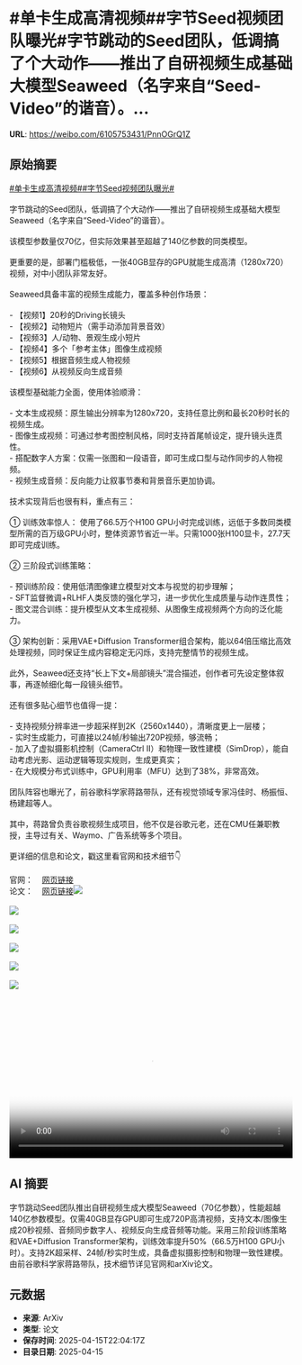 # #单卡生成高清视频##字节Seed视频团队曝光#字节跳动的Seed团队，低调搞了个大动作——推出了自研视频生成基础大模型Seaweed（名字来自“Seed-Video”的谐音）。...

**URL**: https://weibo.com/6105753431/PnnOGrQ1Z

## 原始摘要

<a href="https://m.weibo.cn/search?containerid=231522type%3D1%26t%3D10%26q%3D%23%E5%8D%95%E5%8D%A1%E7%94%9F%E6%88%90%E9%AB%98%E6%B8%85%E8%A7%86%E9%A2%91%23&amp;extparam=%23%E5%8D%95%E5%8D%A1%E7%94%9F%E6%88%90%E9%AB%98%E6%B8%85%E8%A7%86%E9%A2%91%23" data-hide=""><span class="surl-text">#单卡生成高清视频#</span></a><a href="https://m.weibo.cn/search?containerid=231522type%3D1%26t%3D10%26q%3D%23%E5%AD%97%E8%8A%82Seed%E8%A7%86%E9%A2%91%E5%9B%A2%E9%98%9F%E6%9B%9D%E5%85%89%23&amp;extparam=%23%E5%AD%97%E8%8A%82Seed%E8%A7%86%E9%A2%91%E5%9B%A2%E9%98%9F%E6%9B%9D%E5%85%89%23" data-hide=""><span class="surl-text">#字节Seed视频团队曝光#</span></a><br><br>字节跳动的Seed团队，低调搞了个大动作——推出了自研视频生成基础大模型Seaweed（名字来自“Seed-Video”的谐音）。<br><br>该模型参数量仅70亿，但实际效果甚至超越了140亿参数的同类模型。<br><br>更重要的是，部署门槛极低，一张40GB显存的GPU就能生成高清（1280x720）视频，对中小团队非常友好。<br><br>Seaweed具备丰富的视频生成能力，覆盖多种创作场景：<br><br>- 【视频1】20秒的Driving长镜头<br>- 【视频2】动物短片（需手动添加背景音效）<br>- 【视频3】人/动物、景观生成小短片<br>- 【视频4】多个「参考主体」图像生成视频<br>- 【视频5】根据音频生成人物视频<br>- 【视频6】从视频反向生成音频<br><br>该模型基础能力全面，使用体验顺滑：<br><br>- 文本生成视频：原生输出分辨率为1280x720，支持任意比例和最长20秒时长的视频生成。<br>- 图像生成视频：可通过参考图控制风格，同时支持首尾帧设定，提升镜头连贯性。<br>- 搭配数字人方案：仅需一张图和一段语音，即可生成口型与动作同步的人物视频。<br>- 视频生成音频：反向能力让叙事节奏和背景音乐更加协调。<br><br>技术实现背后也很有料，重点有三：<br><br>① 训练效率惊人：  使用了66.5万个H100 GPU小时完成训练，远低于多数同类模型所需的百万级GPU小时，整体资源节省近一半。只需1000张H100显卡，27.7天即可完成训练。<br><br>② 三阶段式训练策略：<br><br>- 预训练阶段：使用低清图像建立模型对文本与视觉的初步理解；<br>- SFT监督微调+RLHF人类反馈的强化学习，进一步优化生成质量与动作连贯性；<br>- 图文混合训练：提升模型从文本生成视频、从图像生成视频两个方向的泛化能力。<br><br>③ 架构创新：采用VAE+Diffusion Transformer组合架构，能以64倍压缩比高效处理视频，同时保证生成内容稳定无闪烁，支持完整情节的视频生成。<br><br>此外，Seaweed还支持“长上下文+局部镜头”混合描述，创作者可先设定整体叙事，再逐帧细化每一段镜头细节。<br><br>还有很多贴心细节也值得一提：<br><br>- 支持视频分辨率进一步超采样到2K（2560x1440），清晰度更上一层楼；<br>- 实时生成能力，可直接以24帧/秒输出720P视频，够流畅；<br>- 加入了虚拟摄影机控制（CameraCtrl II）和物理一致性建模（SimDrop），能自动考虑光影、运动逻辑等现实规则，生成更真实；<br>- 在大规模分布式训练中，GPU利用率（MFU）达到了38%，非常高效。<br><br>团队阵容也曝光了，前谷歌科学家蒋路带队，还有视觉领域专家冯佳时、杨振恒、杨建超等人。<br><br>其中，蒋路曾负责谷歌视频生成项目，他不仅是谷歌元老，还在CMU任兼职教授，主导过有关、Waymo、广告系统等多个项目。<br><br>更详细的信息和论文，戳这里看官网和技术细节👇  <br><br>官网：<a href="https://weibo.cn/sinaurl?u=https%3A%2F%2Fseaweed.video%2F" data-hide=""><span class="url-icon"><img style="width: 1rem;height: 1rem" src="https://h5.sinaimg.cn/upload/2015/09/25/3/timeline_card_small_web_default.png" referrerpolicy="no-referrer"></span><span class="surl-text">网页链接</span></a>  <br>论文：<a href="https://weibo.cn/sinaurl?u=https%3A%2F%2Farxiv.org%2Fabs%2F2504.08685" data-hide=""><span class="url-icon"><img style="width: 1rem;height: 1rem" src="https://h5.sinaimg.cn/upload/2015/09/25/3/timeline_card_small_web_default.png" referrerpolicy="no-referrer"></span><span class="surl-text">网页链接</span></a><img style="" src="https://tvax3.sinaimg.cn/large/006Fd7o3ly1i0hkm038lhj30zk0k0wh4.jpg" referrerpolicy="no-referrer"><br><br><img style="" src="https://tvax3.sinaimg.cn/large/006Fd7o3ly1i0hkm55c6ij30zk0k0421.jpg" referrerpolicy="no-referrer"><br><br><img style="" src="https://tvax2.sinaimg.cn/large/006Fd7o3ly1i0hkm0yfv4j30zk0k0dh9.jpg" referrerpolicy="no-referrer"><br><br><img style="" src="https://tvax2.sinaimg.cn/large/006Fd7o3ly1i0hkm06aznj30n40uoq4f.jpg" referrerpolicy="no-referrer"><br><br><img style="" src="https://tvax3.sinaimg.cn/large/006Fd7o3ly1i0hkm0lwsnj30hs0a0q3d.jpg" referrerpolicy="no-referrer"><br><br><img style="" src="https://tvax3.sinaimg.cn/large/006Fd7o3ly1i0hkm1uzobj30zk0jkmz8.jpg" referrerpolicy="no-referrer"><br><br><br clear="both"><div style="clear: both"></div><video controls="controls" poster="https://tvax2.sinaimg.cn/orj480/006Fd7o3ly1i0hklzjb5xj30zk0k0wh4.jpg" style="width: 100%"><source src="https://f.video.weibocdn.com/o0/omQqUAqelx08nuBr1Mic010412002Bqn0E010.mp4?label=mp4_720p&amp;template=1280x720.25.0&amp;ori=0&amp;ps=1CwnkDw1GXwCQx&amp;Expires=1744758183&amp;ssig=0uiCF2%2BXyD&amp;KID=unistore,video"><source src="https://f.video.weibocdn.com/o0/yJ24cSJslx08nuBqNZni010412001jKz0E010.mp4?label=mp4_hd&amp;template=852x480.25.0&amp;ori=0&amp;ps=1CwnkDw1GXwCQx&amp;Expires=1744758183&amp;ssig=axQH1k3epo&amp;KID=unistore,video"><source src="https://f.video.weibocdn.com/o0/yt2HQ7j1lx08nuBqKFl6010412000Nfz0E010.mp4?label=mp4_ld&amp;template=640x360.25.0&amp;ori=0&amp;ps=1CwnkDw1GXwCQx&amp;Expires=1744758183&amp;ssig=%2BjF%2B0sCbTj&amp;KID=unistore,video"><p>视频无法显示，请前往<a href="https://video.weibo.com/show?fid=1034%3A5155722749476924" target="_blank" rel="noopener noreferrer">微博视频</a>观看。</p></video>

## AI 摘要

字节跳动Seed团队推出自研视频生成大模型Seaweed（70亿参数），性能超越140亿参数模型。仅需40GB显存GPU即可生成720P高清视频，支持文本/图像生成20秒视频、音频同步数字人、视频反向生成音频等功能。采用三阶段训练策略和VAE+Diffusion Transformer架构，训练效率提升50%（66.5万H100 GPU小时）。支持2K超采样、24帧/秒实时生成，具备虚拟摄影控制和物理一致性建模。由前谷歌科学家蒋路带队，技术细节详见官网和arXiv论文。

## 元数据

- **来源**: ArXiv
- **类型**: 论文
- **保存时间**: 2025-04-15T22:04:17Z
- **目录日期**: 2025-04-15
